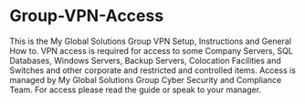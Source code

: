 # Group-VPN-Access
This is the My Global Solutions Group VPN Setup, Instructions and General How to. VPN access is required for access to some Company Servers, SQL Databases, Windows Servers, Backup Servers, Colocation Facilities and Switches and other corporate and restricted and controlled items. Access is managed by My Global Solutions Group Cyber Security and Compliance Team. For access please read the guide or speak to your manager.
